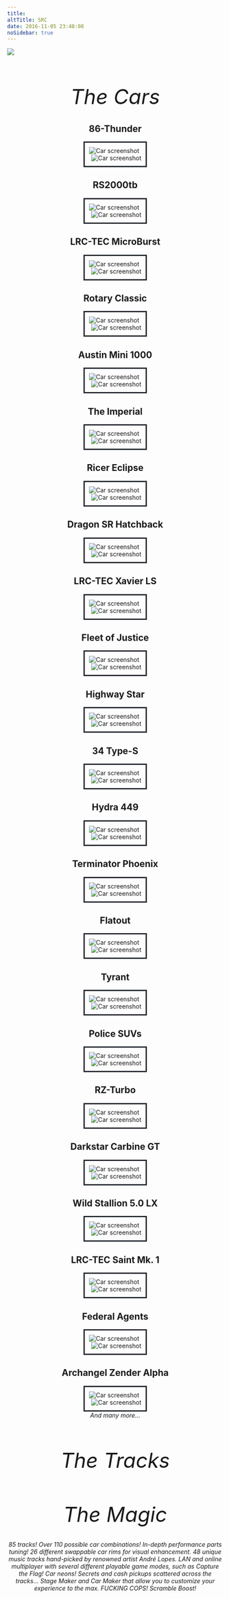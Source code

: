 ```yaml
---
title:
altTitle: SRC
date: 2016-11-05 23:48:08
noSidebar: true
---
```


<style type="text/css">
.ssdiv {
    margin: auto;
    width: -moz-fit-content;
    border: 3px solid #262a30;
    padding: 10px;
    /*width: calc;
    width: auto;*/
    display: table;
    /*margin: auto;*/
    /*width: 50%;*/
    border: 3px solid #262a30;
    padding: 10px;
}
.ssimg {
    display: table-cell;
    vertical-align: middle;
}
.ssimg-right {
    margin-left: 5px;
}
h2, h1 {
    text-align: center;
}
h1 {
    font-size: 48px !important;
    font-style: italic !important;
    font-weight: initial !important;
}
</style>

<a href="/src.html"><img src="http://i.imgur.com/6l8qgPK.png" style="margin: auto;"></a>
<h1><i>The Cars</i></h1>
<h2>86-Thunder</h2>
<div class="ssdiv"><img class="ssimg" src="http://i.imgur.com/vA9Nj8F.png" alt="Car screenshot" /> <img class="ssimg ssimg-right" src="http://i.imgur.com/PGPnGQ8.png" alt="Car screenshot" /></div>
<h2>RS2000tb</h2>
<div class="ssdiv"><img class="ssimg" src="http://i.imgur.com/qyM3jR7.png" alt="Car screenshot" /> <img class="ssimg ssimg-right" src="http://i.imgur.com/fy9PyYY.png" alt="Car screenshot" /></div>
<h2>LRC-TEC MicroBurst</h2>
<div class="ssdiv"><img class="ssimg" src="http://i.imgur.com/RGzO1T1.png" alt="Car screenshot" /> <img class="ssimg ssimg-right" src="http://i.imgur.com/URmOttl.png" alt="Car screenshot" /></div>
<h2>Rotary Classic</h2>
<div class="ssdiv"><img class="ssimg" src="http://i.imgur.com/ljJfDKD.png" alt="Car screenshot" /> <img class="ssimg ssimg-right" src="http://i.imgur.com/yb6DKJT.png" alt="Car screenshot" /></div>
<h2>Austin Mini 1000</h2>
<div class="ssdiv"><img class="ssimg" src="http://i.imgur.com/hAEYz11.png" alt="Car screenshot" /> <img class="ssimg ssimg-right" src="http://i.imgur.com/A44ENU4.png" alt="Car screenshot" /></div>
<h2>The Imperial</h2>
<div class="ssdiv"><img class="ssimg" src="http://i.imgur.com/lhvSEXv.png" alt="Car screenshot" /> <img class="ssimg ssimg-right" src="http://i.imgur.com/tz97smw.png" alt="Car screenshot" /></div>
<h2>Ricer Eclipse</h2>
<div class="ssdiv"><img class="ssimg" src="http://i.imgur.com/G77IDzc.png" alt="Car screenshot" /> <img class="ssimg ssimg-right" src="http://i.imgur.com/TVlgZaQ.png" alt="Car screenshot" /></div>
<h2>Dragon SR Hatchback</h2>
<div class="ssdiv"><img class="ssimg" src="http://i.imgur.com/428qxa8.png" alt="Car screenshot" /> <img class="ssimg ssimg-right" src="http://i.imgur.com/8hSeo4M.png" alt="Car screenshot" /></div>
<h2>LRC-TEC Xavier LS</h2>
<div class="ssdiv"><img class="ssimg" src="http://i.imgur.com/ZME8f62.png" alt="Car screenshot" /> <img class="ssimg ssimg-right" src="http://i.imgur.com/7XDc39G.png" alt="Car screenshot" /></div>
<h2>Fleet of Justice</h2>
<div class="ssdiv"><img class="ssimg" src="http://i.imgur.com/cuSSpQn.png" alt="Car screenshot" /> <img class="ssimg ssimg-right" src="http://i.imgur.com/qhWjU9u.png" alt="Car screenshot" /></div>
<h2>Highway Star</h2>
<div class="ssdiv"><img class="ssimg" src="http://i.imgur.com/NBMhhxB.png" alt="Car screenshot" /> <img class="ssimg ssimg-right" src="http://i.imgur.com/gpqJTE2.png" alt="Car screenshot" /></div>
<h2>34 Type-S</h2>
<div class="ssdiv"><img class="ssimg" src="http://i.imgur.com/liY0Q3X.png" alt="Car screenshot" /> <img class="ssimg ssimg-right" src="http://i.imgur.com/mP1T1qO.png" alt="Car screenshot" /></div>
<h2>Hydra 449</h2>
<div class="ssdiv"><img class="ssimg" src="http://i.imgur.com/aP5P2wf.png" alt="Car screenshot" /> <img class="ssimg ssimg-right" src="http://i.imgur.com/bfVoGPB.png" alt="Car screenshot" /></div>
<h2>Terminator Phoenix</h2>
<div class="ssdiv"><img class="ssimg" src="http://i.imgur.com/mihwQXa.png" alt="Car screenshot" /> <img class="ssimg ssimg-right" src="http://i.imgur.com/RaL7s7m.png" alt="Car screenshot" /></div>
<h2>Flatout</h2>
<div class="ssdiv"><img class="ssimg" src="http://i.imgur.com/oNzmscU.png" alt="Car screenshot" /> <img class="ssimg ssimg-right" src="http://i.imgur.com/GrCsR5O.png" alt="Car screenshot" /></div>
<h2>Tyrant</h2>
<div class="ssdiv"><img class="ssimg" src="http://i.imgur.com/JM6EB9g.png" alt="Car screenshot" /> <img class="ssimg ssimg-right" src="http://i.imgur.com/72MtIZT.png" alt="Car screenshot" /></div>
<h2>Police SUVs</h2>
<div class="ssdiv"><img class="ssimg" src="http://i.imgur.com/o6UH7bW.png" alt="Car screenshot" /> <img class="ssimg ssimg-right" src="http://i.imgur.com/0ih45zH.png" alt="Car screenshot" /></div>
<h2>RZ-Turbo</h2>
<div class="ssdiv"><img class="ssimg" src="http://i.imgur.com/JLFpTtG.png" alt="Car screenshot" /> <img class="ssimg ssimg-right" src="http://i.imgur.com/k7fU2rm.png" alt="Car screenshot" /></div>
<h2>Darkstar Carbine GT</h2>
<div class="ssdiv"><img class="ssimg" src="http://i.imgur.com/n2u9WmC.png" alt="Car screenshot" /> <img class="ssimg ssimg-right" src="http://i.imgur.com/ap5zBHF.png" alt="Car screenshot" /></div>
<h2>Wild Stallion 5.0 LX</h2>
<div class="ssdiv"><img class="ssimg" src="http://i.imgur.com/NTm2GdL.png" alt="Car screenshot" /> <img class="ssimg ssimg-right" src="http://i.imgur.com/AsgOfFS.png" alt="Car screenshot" /></div>
<h2>LRC-TEC Saint Mk. 1</h2>
<div class="ssdiv"><img class="ssimg" src="http://i.imgur.com/1a4Ptcl.png" alt="Car screenshot" /> <img class="ssimg ssimg-right" src="http://i.imgur.com/C19wU1B.png" alt="Car screenshot" /></div>
<h2>Federal Agents</h2>
<div class="ssdiv"><img class="ssimg" src="http://i.imgur.com/OYkj2gd.png" alt="Car screenshot" /> <img class="ssimg ssimg-right" src="http://i.imgur.com/2Mu9WQ5.png" alt="Car screenshot" /></div>
<h2>Archangel Zender Alpha</h2>
<div class="ssdiv"><img class="ssimg" src="http://i.imgur.com/pBivcrU.png" alt="Car screenshot" /> <img class="ssimg ssimg-right" src="http://i.imgur.com/7JTjPnn.png" alt="Car screenshot" /></div>

<div style="margin: auto; text-align: center;"><em>And many more...</em></span>

<h1><i>The Tracks</i></h1>

<h1><i>The Magic</i></h1>

_85 tracks!_
_Over 110 possible car combinations!_
_In-depth performance parts tuning!_
_26 different swappable car rims for visual enhancement._
_48 unique music tracks hand-picked by renowned artist Andr&eacute; Lopes._
_LAN and online multiplayer with several different playable game modes, such as Capture the Flag!_
_Car neons!_
_Secrets and cash pickups scattered across the tracks..._
_Stage Maker and Car Maker that allow you to customize your experience to the max._
_FUCKING COPS!_
_Scramble Boost!_